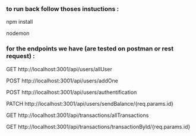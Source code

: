 ### to run back follow thoses instuctions :

npm install

nodemon

### for the endpoints we have (are tested on postman or rest request) :

<!-- List all user -->

GET http://localhost:3001/api/users/allUser

<!-- Post a new user (have body) -->

POST http://localhost:3001/api/users/addOne

<!-- JWT auth for users (have body) -->

POST http://localhost:3001/api/users/authentification

<!-- Sending balance from account to other (have body ans params) -->

PATCH http://localhost:3001/api/users/sendBalance/{req.params.id}

<!-- List all trasactions : -->

GET http://localhost:3001/api/transactions/allTransactions

<!-- List all transactions by ID (have params) -->

GET http://localhost:3001/api/transactions/transactionById/{req.params.id}